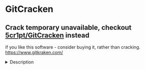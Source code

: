 # GitCracken

## Crack temporary unavailable, checkout [5cr1pt/GitCracken](https://github.com/5cr1pt/GitCracken) instead

if you like this software - consider buying it, rather than cracking.
https://www.gitkraken.com/

<details>
<summary>Description</summary>

# Prequesties
- nodeJS
- npm

# Usage
Clone repository on your pc or Download ZIP and extract it

## macOS
- open `Install.scpt` by double clicking it and hit "Play" button
- run GitKraken and wait for 5 seconds

## Linux / macOS
- open Terminal
- `cd` into it repo directory
- close GitKraken
- execute `npm i && node main.js`
- run GitKraken and wait for 5 seconds

## Windows
- maybe you can try replacing `asar` file manually to patched one from release tab
</details>
